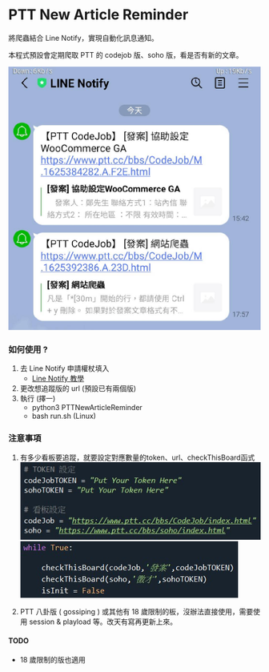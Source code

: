# PTT New Article Reminder

將爬蟲結合 Line Notify，實現自動化訊息通知。

本程式預設會定期爬取 PTT 的 codejob 版、soho 版，看是否有新的文章。

![](pic/01.jpg)

### 如何使用 ? 

1. 去 Line Notify 申請權杖填入
    * [Line Notify 教學](https://www.learncodewithmike.com/2020/06/python-line-notify.html)
2. 更改想追蹤版的 url (預設已有兩個版)
3. 執行 (擇一)
    * python3 PTTNewArticleReminder 
    * bash run.sh (Linux)



### 注意事項

1. 有多少看板要追蹤，就要設定對應數量的token、url、checkThisBoard函式
![](pic/02.jpg)
![](pic/03.jpg)

2. PTT 八卦版 ( gossiping ) 或其他有 18 歲限制的板，沒辦法直接使用，需要使用 session & playload 等。改天有寫再更新上來。

#### TODO
* 18 歲限制的版也適用
